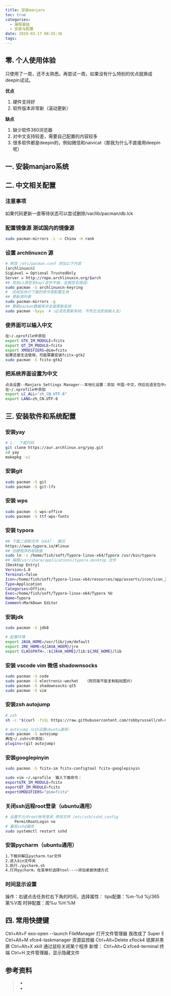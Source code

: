 ```yaml
---
title: 安装manjaro
toc: true
categories:
  - 编程基础
  - 安装与配置
date: 2019-03-17 08:55:36
tags:
---
```




## 零. 个人使用体验

只使用了一周，还不太熟悉。再尝试一周，如果没有什么特别的优点就换成deepin试试。

**优点**

1. 硬件支持好
2. 软件版本非常新（滚动更新）

**缺点**

1. 缺少软件360浏览器
2. 对中文支持较差，需要自己配置的内容较多
3. 很多软件都是deepin的，例如微信和naivicat（那我为什么不直接用deepin呢）

## 一. 安装manjaro系统



## 二. 中文相关配置

### 注意事项

如果代码更新一直等待状态可以尝试删除/var/lib/pacman/db.lck

### 配置镜像源 测试国内的镜像源

```bash
sudo pacman-mirrors -i -c China -m rank
```

### 设置 archlinuxcn 源

```bash
# 修改 /etc/pacman.conf 添加以下内容
[archlinuxcn]
SigLevel = Optional TrustedOnly
Server = http://repo.archlinuxcn.org/$arch
## 添加cn源签名key(这步不做，会报签名错误）
sudo pacman -S archlinuxcn-keyring
#  完成后执行下面的命令使配置生效
## 更新源列表
sudo pacman-mirrors -g
## 更新pacman数据库并全面更新系统
sudo pacman -Syyu  #（必须先更新系统，不然无法安装输入法）
```
### 使界面可以输入中文

```bash
在~/.xprofile中添加
export GTK_IM_MODULE=fcitx
export QT_IM_MODULE=fcitx
export XMODIFIERS=@im=fcitx
如果还是无法使用，可能需要安装fcitx-gtk2
sudo pacman -S fcitx-gtk2
```

### 把系统界面设置为中文

```bash
点击设置--Manjaro Settings Manager--本地化设置：添加 中国-中文，然后在语言包中点击安装软件包
在~/.xprofile中添加
export LC_ALL="zh_CN.UTF-8"
export LANG=zh_CN.UTF-8
```

## 三. 安装软件和系统配置

### 安装yay

```bash
# 1.  下载代码
git clone https://aur.archlinux.org/yay.git
cd yay
makepkg -si
```
### 安装git

```bash
sudo pacman -S git
sudo pacman -S git-lfs
```

### 安装 wps

```bash
sudo pacman -S wps-office
sudo pacman -S ttf-wps-fonts
```

### 安装 typora
```bash
## 下载二进制文件（x64）  解压
https://www.typora.io/#linux
## 创建程序的软链接
sudo ln -s /home/fish/soft/Typora-linux-x64/Typora /usr/bin/typora
## 编辑/usr/share/applications/typora.desktop 文件
[Desktop Entry]
Version=1.0
Terminal=false
Icon=/home/fish/soft/Typora-linux-x64/resources/app/asserts/icon/icon_256x256.png
Type=Application
Categories=Office;
Exec=/home/fish/soft/Typora-linux-x64/Typora %U
Name=Typora
Comment=MarkDown Editor
```

### 安装jdk

```bash
sudo pacman -S jdk8

# 配置环境
export JAVA_HOME=/usr/lib/jvm/default
export JRE_HOME=${JAVA_HOEM}/jre
export CLASSPATH=.:${JAVA_HOME}/lib:${JRE_HOME}/lib 
```

### 安装 vscode   vim   微信   shadownsocks    

```bash
sudo pacman -S code
sudo pacman -S electronic-wechat   （网页版不能复制粘帖图片）
sudo pacman -S shadownsocks-qt5
sudo pacman -S vim
```

### 安装zsh   autojump

```bash
# zsh
sh -c "$(curl -fsSL https://raw.githubusercontent.com/robbyrussell/oh-my-zsh/master/tools/install.sh)"

# autojump（zsh设置ubuntu通用）
sudo pacman -S autojump
再在~/.zshrc中添加:   
plugins=(git autojump)
```

### 安装googlepinyin

```bash
sudo pacman -S fcitx-im fcitx-configtool fcitx-googlepinyin

sudo vim ~/.xprofile  输入下面命令：
exportGTK_IM_MODULE=fcitx
exportQT_IM_MODULE=fcitx
exportXMODIFIERS="@im=fcitx"
```


### 关闭ssh远程root登录（ubuntu通用）

```bash
# 设置不允许root帐号登录 修改文件 /etc/ssh/sshd_config
	PermitRootLogin no
# 重启sshd服务
sudo systemctl restart sshd
```

### 安装pycharm（ubuntu通用）

```bash
1.下载并解压pycharm.tar文件
2.进入bin文件夹
3.执行./pycharm.sh
4.打开pycharm，在菜单栏选择tool--->添加桌面快捷方式
```

### 时间显示设置

操作：右键点击任务栏右下角的时间，选择属性：
tips配置：%m-%d   %j/365  第%V周
时钟配置：周%u %H:%M

## 四. 常用快捷键

Ctrl+Alt+F  exo-open --launch FileManager 打开文件管理器  我改成了 Super E
Ctrl+Alt+M  xfce4-taskmanager  资源监控器
Ctrl+Alt+Delete  xflock4  锁屏并黑屏
Ctrl+Alt+X  xkill  通过鼠标关闭某个程序
新增： Ctrl+Alt+Q xfce4-terminal  终端
Ctrl+H    文件管理器，显示隐藏文件

## 参考资料
> - []()
> - []()
